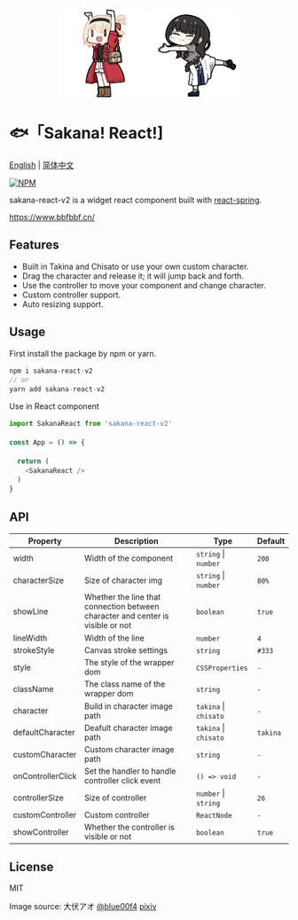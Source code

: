 <p align="center">
<img src="https://raw.githubusercontent.com/Skyline-9/sakana-react/main/src/assets/img/chisato.png" height="160px">
<img src="https://raw.githubusercontent.com/Skyline-9/sakana-react/main/src/assets/img/takina.png" height="160px">
</p>

# 🐟「Sakana! React!]

[English](https://github.com/Skyline-9/sakana-react-v2/blob/main/README.md) | [简体中文](https://github.com/Skyline-9/sakana-react-v2/blob/main/README.zh.md)

[![NPM](https://img.shields.io/npm/v/sakana-react-v2?style=for-the-badge)](https://www.npmjs.com/package/sakana-react-v2)

sakana-react-v2 is a widget react component built with [react-spring](https://react-spring.io/).

<https://www.bbfbbf.cn/>

## Features

- Built in Takina and Chisato or use your own custom character.
- Drag the character and release it; it will jump back and forth.
- Use the controller to move your component and change character.
- Custom controller support.
- Auto resizing support.

## Usage
First install the package by npm or yarn.
```ts
npm i sakana-react-v2
// or
yarn add sakana-react-v2
```
Use in React component
```ts
import SakanaReact from 'sakana-react-v2'

const App = () => {

  return (
    <SakanaReact />
  )
}
```

## API

| Property         | Description                   | Type                       | Default  |
| -----------      | ---------------------------   | -------------------------  | ------- |
| width            | Width of the component        | `string` \| `number`       |  `200`      |
| characterSize    | Size of character img         | `string` \| `number`       | `80%` |
| showLine         | Whether the line that connection between character and center is visible or not | `boolean`  | `true` |
| lineWidth        | Width of the line             | `number`      | `4` |
| strokeStyle      | Canvas stroke settings        | `string`      | `#333` |
| style            | The style of the wrapper dom  | `CSSProperties` | `-` |
| className        | The class name of the wrapper dom  | `string`        | `-` |
| character        | Build in character image path | `takina` \| `chisato`     | `-` |
| defaultCharacter | Deafult character image path  | `takina` \| `chisato`     | `takina` |
| customCharacter  | Custom character image path   | `string`     | `-` |
| onControllerClick | Set the handler to handle controller click event    | `() => void`  | `-` |
| controllerSize    | Size of controller             | `number` \| `string`  | `26` |
| customController  | Custom controller              | `ReactNode`  | `-` |
| showController    | Whether the controller is visible or not               | `boolean`  | `true` |

## License
MIT

Image source: 大伏アオ [@blue00f4](https://twitter.com/blue00f4) [pixiv](https://pixiv.me/aoiroblue1340)
